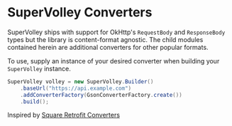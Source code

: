 SuperVolley Converters
===================

SuperVolley ships with support for OkHttp's `RequestBody` and `ResponseBody` types but the library is
content-format agnostic. The child modules contained herein are additional converters for other
popular formats.

To use, supply an instance of your desired converter when building your `SuperVolley` instance.

```java
SuperVolley volley = new SuperVolley.Builder()
    .baseUrl("https://api.example.com")
    .addConverterFactory(GsonConverterFactory.create())
    .build();
```

Inspired by [Square Retrofit Converters][1]

[1]: https://github.com/square/retrofit/tree/master/retrofit-converters